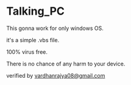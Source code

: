 # Talking_PC

This gonna work for only windows OS.

it's a simple .vbs file. 

100% virus free.

There is no chance of any harm to your device.

verified by vardhanrajya08@gmail.com
